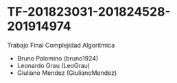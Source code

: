 # TF-201823031-201824528-201914974
Trabajo Final Complejidad Algoritmica
* Bruno Palomino (bruno1924)
* Leonardo Grau (LeoGrau)
* Giuliano Mendez (GiulianoMendez)
